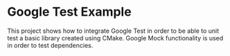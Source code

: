 # Google Test Example 

This project shows how to integrate Google Test in order to be able to unit test a basic library created using CMake.
Google Mock functionality is used in order to test dependencies.
